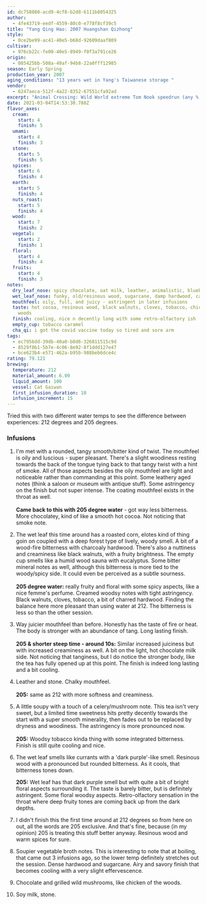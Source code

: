 ```yaml
---
id: dc758880-acd9-4cf8-b2d8-6111b8054325
author:
  - 4fe43719-eedf-4559-80c0-e778f8cf39c5
title: "Yang Qing Hao: 2007 Huangshan Qizhong"
style:
  - 0ce2be99-ac41-40e5-b68d-92609daaf809
cultivar:
  - 976cb22c-fe00-40e5-8949-f0f3a791ce26
origin:
  - 085425bb-508a-49af-94b8-22a0fff12985
season: Early Spring
production_year: 2007
aging_conditions: "13 years wet in Yang's Taiwanese storage "
vendor:
  - 6247aeca-512f-4a22-8352-67551cfa92ad
excerpt: "Animal Crossing: Wild World extreme Tom Nook speedrun (any % complete)"
date: 2021-03-04T14:53:30.788Z
flavor_axes:
  cream:
    start: 4
    finish: 5
  umami:
    start: 4
    finish: 3
  stone:
    start: 5
    finish: 5
  spices:
    start: 6
    finish: 4
  earth:
    start: 5
    finish: 4
  nuts_roast:
    start: 5
    finish: 4
  wood:
    start: 7
    finish: 2
  vegetal:
    start: 2
    finish: 1
  floral:
    start: 4
    finish: 4
  fruits:
    start: 4
    finish: 3
notes:
  dry_leaf_nose: spicy chocolate, oat milk, leather, animalistic, blueberries, sweet cream
  wet_leaf_nose: funky, old/resinous wood, sugarcane, damp hardwood, cacao nibs, blueberries
  mouthfeel: oily, full, and juicy - astringent in later infusions
  taste: hot cocoa, resinous wood, black walnuts, cloves, tobacco, chicken of the
    woods
  finish: cooling, nice n decently long with some retro-olfactory ish
  empty_cup: tobacco caramel
  cha_qi: i got the covid vaccine today so tired and sore arm
tags:
  - ec7956dd-39db-40a0-b8d6-326811515c9d
  - 8529f0b1-5b7e-4c06-8e92-8f1ddd127e47
  - bce623b4-e571-462a-b95b-988beb6dce4c
rating: 79.121
brewing:
  temperature: 212
  material_amount: 6.09
  liquid_amount: 100
  vessel: Cat Gaiwan
  first_infusion_duration: 10
  infusion_increment: 15
---
```

Tried this with two different water temps to see the difference between experiences: 212 degrees and 205 degrees.

### Infusions

1. I'm met with a rounded, tangy smooth/bitter kind of twist. The mouthfeel is oily and luscious - super pleasant. There's a slight woodiness resting towards the back of the tongue tying back to that tangy twist with a hint of smoke. All of those aspects besides the oily mouthfeel are light and noticeable rather than commanding at this point. Some leathery aged notes (think a saloon or museum with antique stuff). Some astringency on the finish but not super intense. The coating mouthfeel exists in the throat as well.\
   \
   **Came back to this with 205 degree water** - got way less bitterness. More chocolatey, kind of like a smooth hot cocoa. Not noticing that smoke note.
2. The wet leaf this time around has a roasted corn, elotes kind of thing goin on coupled with a deep forest type of lively, woody smell. A bit of a wood-fire bitterness with charcoaly hardwood. There's also a nuttiness and creaminess like black walnuts, with a fruity brightness. The empty cup smells like a humid wood sauna with eucalyptus. Some bitter mineral notes as well, although this bitterness is more tied to the woody/spicy side. It could even be perceived as a subtle sourness.\
   \
   **205 degree water:** really fruity and floral with some spicy aspects, like a nice femme's perfume. Creamed woodsy notes with tight astringency. Black walnuts, cloves, tobacco, a bit of charred hardwood. Finding the balance here more pleasant than using water at 212. The bitterness is less so than the other session.
3. Way juicier mouthfeel than before. Honestly has the taste of fire or heat. The body is stronger with an abundance of tang. Long lasting finish.\
   \
   **205 & shorter steep time - around 10s:** Similar increased juiciness but with increased creaminess as well. A bit on the light, hot chocolate milk side. Not noticing that tanginess, but I do notice the stronger body, like the tea has fully opened up at this point. The finish is indeed long lasting and a bit cooling.
4. Leather and stone. Chalky mouthfeel.\
   \
   **205:** same as 212 with more softness and creaminess.
5. A little soupy with a touch of a celery/mushroom note. This tea isn't very sweet, but a limited time sweetness hits pretty decently towards the start with a super smooth minerality, then fades out to be replaced by dryness and woodiness. The astringency is more pronounced now.\
   \
   **205:** Woodsy tobacco kinda thing with some integrated bitterness. Finish is still quite cooling and nice.
6. The wet leaf smells like currants with a 'dark purple'-like smell. Resinous wood with a pronounced but rounded bitterness. As it cools, that bitterness tones down.

   **205:** Wet leaf has that dark purple smell but with quite a bit of bright floral aspects surrounding it. The taste is barely bitter, but is definitely astringent. Some floral woodsy aspects. Retro-olfactory sensation in the throat where deep fruity tones are coming back up from the dark depths.
7. I didn't finish this the first time around at 212 degrees so from here on out, all the words are 205 exclusive. And that's fine, because (in my opinion) 205 is treating this stuff better anyway. Resinous wood and warm spices for sure.
8. Soupier vegetable broth notes. This is interesting to note that at boiling, that came out 3 infusions ago, so the lower temp definitely stretches out the session. Dense hardwood and sugarcane. Airy and savory finish that becomes cooling with a very slight effervescence.
9. Chocolate and grilled wild mushrooms, like chicken of the woods.
10. Soy milk, stone.